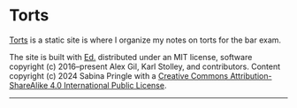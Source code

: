 # Torts

<a href="https://binipringle.github.io/torts/">Torts</a> is a static site is where I organize my notes on torts for the bar exam.

The site is built with <a href="https://minicomp.github.io/ed/">Ed.</a> distributed under an MIT license, software copyright (c) 2016–present Alex Gil, Karl Stolley, and contributors. Content copyright (c) 2024 Sabina Pringle with a <a href="https://creativecommons.org/licenses/by-sa/4.0/">Creative Commons Attribution-ShareAlike 4.0 International Public License</a>.

---
